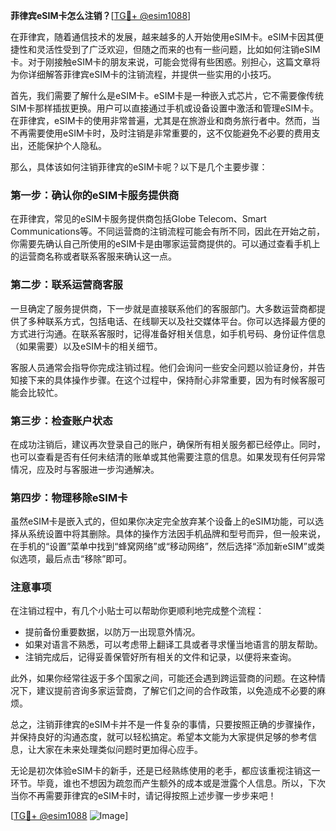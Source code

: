 **菲律宾eSIM卡怎么注销？**[[TG💪+ @esim1088](https://t.me/s/esim1088)]

在菲律宾，随着通信技术的发展，越来越多的人开始使用eSIM卡。eSIM卡因其便捷性和灵活性受到了广泛欢迎，但随之而来的也有一些问题，比如如何注销eSIM卡。对于刚接触eSIM卡的朋友来说，可能会觉得有些困惑。别担心，这篇文章将为你详细解答菲律宾eSIM卡的注销流程，并提供一些实用的小技巧。

首先，我们需要了解什么是eSIM卡。eSIM卡是一种嵌入式芯片，它不需要像传统SIM卡那样插拔更换。用户可以直接通过手机或设备设置中激活和管理eSIM卡。在菲律宾，eSIM卡的使用非常普遍，尤其是在旅游业和商务旅行者中。然而，当不再需要使用eSIM卡时，及时注销是非常重要的，这不仅能避免不必要的费用支出，还能保护个人隐私。

那么，具体该如何注销菲律宾的eSIM卡呢？以下是几个主要步骤：

### **第一步：确认你的eSIM卡服务提供商**
在菲律宾，常见的eSIM卡服务提供商包括Globe Telecom、Smart Communications等。不同运营商的注销流程可能会有所不同，因此在开始之前，你需要先确认自己所使用的eSIM卡是由哪家运营商提供的。可以通过查看手机上的运营商名称或者联系客服来确认这一点。

### **第二步：联系运营商客服**
一旦确定了服务提供商，下一步就是直接联系他们的客服部门。大多数运营商都提供了多种联系方式，包括电话、在线聊天以及社交媒体平台。你可以选择最方便的方式进行沟通。在联系客服时，记得准备好相关信息，如手机号码、身份证件信息（如果需要）以及eSIM卡的相关细节。

客服人员通常会指导你完成注销过程。他们会询问一些安全问题以验证身份，并告知接下来的具体操作步骤。在这个过程中，保持耐心非常重要，因为有时候客服可能会比较忙。

### **第三步：检查账户状态**
在成功注销后，建议再次登录自己的账户，确保所有相关服务都已经停止。同时，也可以查看是否有任何未结清的账单或其他需要注意的信息。如果发现有任何异常情况，应及时与客服进一步沟通解决。

### **第四步：物理移除eSIM卡**
虽然eSIM卡是嵌入式的，但如果你决定完全放弃某个设备上的eSIM功能，可以选择从系统设置中将其删除。具体的操作方法因手机品牌和型号而异，但一般来说，在手机的“设置”菜单中找到“蜂窝网络”或“移动网络”，然后选择“添加新eSIM”或类似选项，最后点击“移除”即可。

### **注意事项**
在注销过程中，有几个小贴士可以帮助你更顺利地完成整个流程：
- 提前备份重要数据，以防万一出现意外情况。
- 如果对语言不熟悉，可以考虑带上翻译工具或者寻求懂当地语言的朋友帮助。
- 注销完成后，记得妥善保管好所有相关的文件和记录，以便将来查询。

此外，如果你经常往返于多个国家之间，可能还会遇到跨运营商的问题。在这种情况下，建议提前咨询多家运营商，了解它们之间的合作政策，以免造成不必要的麻烦。

总之，注销菲律宾的eSIM卡并不是一件复杂的事情，只要按照正确的步骤操作，并保持良好的沟通态度，就可以轻松搞定。希望本文能为大家提供足够的参考信息，让大家在未来处理类似问题时更加得心应手。

无论是初次体验eSIM卡的新手，还是已经熟练使用的老手，都应该重视注销这一环节。毕竟，谁也不想因为疏忽而产生额外的成本或是泄露个人信息。所以，下次当你不再需要菲律宾的eSIM卡时，请记得按照上述步骤一步步来吧！

[[TG💪+ @esim1088](https://t.me/s/esim1088) ![Image](https://i.postimg.cc/4NQfJmqS/Snipaste-2025-05-13-00-14-12.png)]